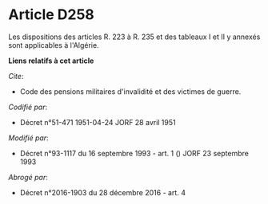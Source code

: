 # Article D258

Les dispositions des articles R. 223 à R. 235 et des tableaux I et II y annexés sont applicables à l'Algérie.

**Liens relatifs à cet article**

_Cite_:

  - Code des pensions militaires d'invalidité et des victimes de guerre.

_Codifié par_:

  - Décret n°51-471 1951-04-24 JORF 28 avril 1951

_Modifié par_:

  - Décret n°93-1117 du 16 septembre 1993 - art. 1 () JORF 23 septembre 1993

_Abrogé par_:

  - Décret n°2016-1903 du 28 décembre 2016 - art. 4

